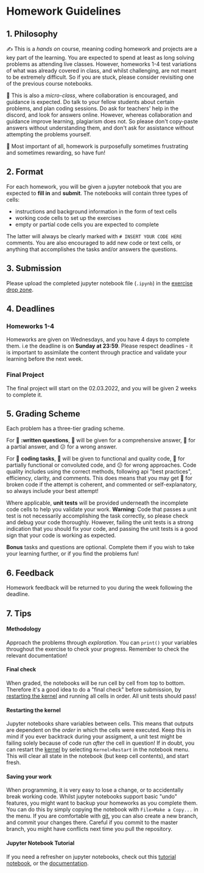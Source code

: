 

# Homework Guidelines

## 1. Philosophy

:writing_hand: This is a _hands on_ course, meaning coding homework and projects are a key part of the learning. You are expected to spend at least as long solving problems as attending live classes. However, homeworks 1-4 test variations of what was already covered in class, and whilst challenging, are not meant to be extremely difficult. So if you are stuck, please consider revisiting one of the previous course notebooks.


:handshake: This is also a _micro-class_, where collaboration is encouraged, and guidance is expected. Do talk to your fellow students about certain problems, and plan coding sessions. Do ask for teachers' help in the discord, and look for answers online. However, whereas collaboration and guidance improve learning, plagiarism does not. So please don't copy-paste answers without understanding them, and don't ask for assistance without attempting the problems yourself.

:tada: Most important of all, homework is purposefully sometimes frustrating and sometimes rewarding, so have fun!


## 2. Format

For each homework, you will be given a jupyter notebook that you are expected to **fill in** and **submit**. The notebooks will contain three types of cells:  

* instructions and background information in the form of text cells
* working code cells to set up the exercises
* empty or partial code cells you are expected to complete 

The latter will always be clearly marked with `# INSERT YOUR CODE HERE` comments. You are also encouraged to add new code or text cells, or anything that accomplishes the tasks and/or answers the questions. 

## 3. Submission

Please upload the completed jupyter notebook file (`.ipynb`) in the [exercise drop zone](https://airtable.com/shri5saP3xxEDtrHQ).

## 4. Deadlines

### Homeworks 1-4

Homeworks are given on Wednesdays, and you have 4 days to complete them. i.e the deadline is on **Sunday at 23:59**. Please respect deadlines - it is important to assimilate the content through practice and validate your learning before the next week.

### Final Project

The final project will start on the 02.03.2022, and you will be given 2 weeks to complete it.

## 5. Grading Scheme


Each problem has a three-tier grading scheme.

For :brain: **:written questions**, :star_struck: will be given for a comprehensive answer, :slightly_smiling_face: for a partial answer, and :confused: for a wrong answer.  

For :muscle: **coding tasks**, :star_struck: will be given to functional and quality code, :slightly_smiling_face: for partially functional or convoluted code, and :confused: for wrong approaches. Code quality includes using the correct methods, following api "best practices", efficiency, clarity, and comments. This does means that you may get :slightly_smiling_face: for broken code if the attempt is coherent, and commented or self-explanatory, so always include your best attempt!

Where applicable, **unit tests** will be provided underneath the incomplete code cells to help you validate your work. **Warning**: Code that passes a unit test is not necessarily accomplishing the task correctly, so please check and debug your code thoroughly. However, failing the unit tests is a strong indication that you should fix your code, and passing the unit tests is a good sign that your code is working as expected.

**Bonus** tasks and questions are optional. Complete them if you wish to take your learning further, or if you find the problems fun!

## 6. Feedback

Homework feedback will be returned to you during the week following the deadline.

## 7. Tips

#### Methodology

Approach the problems through _exploration_. You can `print()` your variables throughout the exercise to check your progress. Remember to check the relevant documentation!

#### Final check

When graded, the notebooks will be run cell by cell from top to bottom. Therefore it's a good idea to do a "final check" before submission, by [restarting the kernel](#Restarting-the-kernel) and running all cells in order. All unit tests should pass! 

#### Restarting the kernel

Jupyter notebooks share variables between cells. This means that outputs are dependent on the _order_ in which the cells were executed. Keep this in mind if you ever backtrack during your assigment, a unit test might be failing solely because of code run _after_ the cell in question! If in doubt, you can restart the [kernel](https://jupyter-notebook-beginner-guide.readthedocs.io/en/latest/what_is_jupyter.html#kernel) by selecting `Kernel>Restart` in the notebook menu. This will clear all state in the notebook (but keep cell contents), and start fresh.

#### Saving your work

When programming, it is very easy to lose a change, or to accidentally break working code. Whilst jupyter notebooks support basic "undo" features, you might want to backup your homeworks as you complete them. You can do this by simply copying the notebook with `File>Make a Copy...` in the menu. If you are comfortable with [git](https://git-scm.com/), you can also create a new branch, and commit your changes there. Careful if you commit to the master branch, you might have conflicts next time you pull the repository.


#### Jupyter Notebook Tutorial

If you need a refresher on jupyter notebooks, check out this [tutorial notebook](https://mybinder.org/v2/gh/ipython/ipython-in-depth/master?filepath=binder/Index.ipynb), or the [documentation](https://jupyter-notebook.readthedocs.io/en/stable/examples/Notebook/Notebook%20Basics.html).
